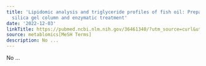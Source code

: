 ```yaml
---
title: 'Lipidomic analysis and triglyceride profiles of fish oil: Preparation through
  silica gel column and enzymatic treatment'
date: '2022-12-03'
linkTitle: https://pubmed.ncbi.nlm.nih.gov/36461340/?utm_source=curl&utm_medium=rss&utm_campaign=pubmed-2&utm_content=1Zkrxt7ktlCbHBXEV3v65xxSnkSWNsJ1A6Fq3gBniKhGfIUslK&fc=20210907212339&ff=20221206201000&v=2.17.9
source: metablomics[MeSH Terms]
description: No ...
---
```

No ...